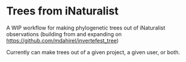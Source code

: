 # Trees from iNaturalist

A WIP workflow for making phylogenetic trees out of iNaturalist observations (building from and expanding on https://github.com/mdahirel/invertefest_tree)

Currently can make trees out of a given project, a given user, or both.
